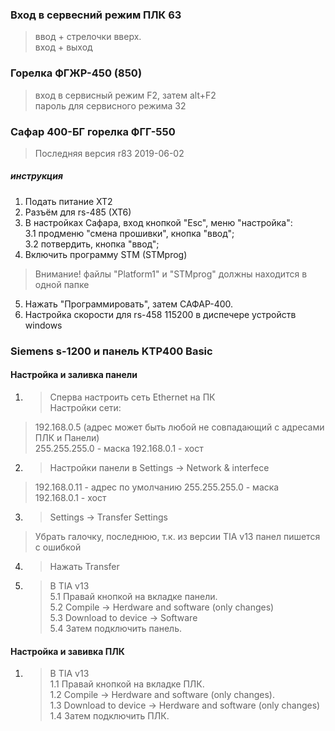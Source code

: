 ### Вход в сервесний режим ПЛК 63
> ввод + стрелочки вверх.     
> вход + выход

### Горелка ФГЖР-450 (850)
> вход в сервисный режим F2, затем alt+F2     
> пароль для сервисного режима 32 

### Сафар 400-БГ горелка ФГГ-550
> Последняя версия r83 2019-06-02     
##### инструкция    
1. Подать питание XT2     
2. Разъём для rs-485 (XT6)     
3. В настройках Сафара, вход кнопкой "Esc", меню "настройка":  
3.1 продменю "смена прошивки", кнопка "ввод";     
3.2 потвердить, кнопка "ввод";
4. Включить программу STM (STMprog)
> Внимание! файлы "Platform1"  и "STMprog" должны находится в одной папке    
5. Нажать "Программировать", затем САФАР-400.
6. Настройка скорости для rs-458 115200 в диспечере устройств windows


### Siemens s-1200 и панель KTP400 Basic     
#### Настройка и заливка панели
1. > Сперва настроить сеть Ethernet на ПК     
Настройки сети:     
> 192.168.0.5 (адрес может быть любой не совпадающий с адресами ПЛК и Панели)    
> 255.255.255.0 -  маска 
> 192.168.0.1 - хост     

2. > Настройки панели в Settings ->  Network & interfece       
> 192.168.0.11 - адрес по умолчанию
> 255.255.255.0 - маска    
> 192.168.0.1 - хост    

3. > Settings -> Transfer Settings    
> Убрать галочку, последнюю, т.к. из версии TIA v13 панел пишется с ошибкой    

4. > Нажать  Transfer

5. > В TIA v13       
5.1 Правай кнопкой на вкладке панели.    
5.2 Compile -> Herdware and software (only changes)     
5.3 Download to device -> Software     
5.4 Затем подключить панель.     

#### Настройка и завивка ПЛК    
1. > В TIA v13       
1.1 Правай кнопкой на вкладке ПЛК.    
1.2 Compile -> Herdware and software (only changes).       
1.3 Download to device -> Herdware and software (only changes)     
1.4 Затем подключить ПЛК. 

